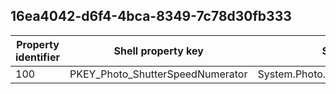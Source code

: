 ## 16ea4042-d6f4-4bca-8349-7c78d30fb333

Property identifier | Shell property key | Shell name | Alias
--- | --- | --- | ---
100 | PKEY_Photo_ShutterSpeedNumerator | System.Photo.ShutterSpeedNumerator | 

